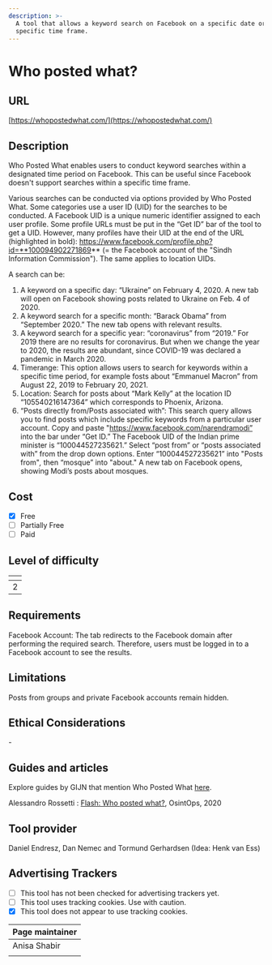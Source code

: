 ```yaml
---
description: >-
  A tool that allows a keyword search on Facebook on a specific date or within a
  specific time frame.
---
```


# Who posted what?

## URL

[https://whopostedwhat.com/](https://whopostedwhat.com/)

## Description

Who Posted What enables users to conduct keyword searches within a designated time period on Facebook. This can be useful since Facebook doesn't support searches within a specific time frame.

Various searches can be conducted via options provided by Who Posted What. Some categories use a user ID (UID) for the searches to be conducted. A Facebook UID is a unique numeric identifier assigned to each user profile. Some profile URLs must be put in the “Get ID” bar of the tool to get a UID. However, many profiles have their UID at the end of the URL (highlighted in bold): https://www.facebook.com/profile.php?id=**100094902271869** (= the Facebook account of the "Sindh Information Commission"). The same applies to location UIDs.

A search can be:

1. A keyword on a specific day: “Ukraine” on February 4, 2020. A new tab will open on Facebook showing posts related to Ukraine on Feb. 4 of 2020.
2. A keyword search for a specific month: “Barack Obama” from “September 2020.” The new tab opens with relevant results.
3. A keyword search for a specific year: “coronavirus” from “2019.” For 2019 there are no results for coronavirus. But when we change the year to 2020, the results are abundant, since COVID-19 was declared a pandemic in March 2020.
4. Timerange: This option allows users to search for keywords within a specific time period, for example fosts about “Emmanuel Macron” from August 22, 2019 to February 20, 2021.&#x20;
5. Location: Search for posts about “Mark Kelly”  at the location ID “105540216147364” which corresponds to Phoenix, Arizona.&#x20;
6. “Posts directly from/Posts associated with”: This search query allows you to find posts which include specific keywords from a particular user account. Copy and paste "https://www.facebook.com/narendramodi” into the bar under “Get ID.” The Facebook UID of the Indian prime minister is “100044527235621.” Select “post from” or “posts associated with” from the drop down options. Enter “100044527235621” into "Posts from"_,_ then “mosque” into "about." A new tab on Facebook opens, showing Modi’s posts about mosques.

## Cost

* [x] Free
* [ ] Partially Free
* [ ] Paid

## Level of difficulty

<table><thead><tr><th data-type="rating" data-max="5"></th></tr></thead><tbody><tr><td>2</td></tr></tbody></table>

## Requirements

Facebook Account: The tab redirects to the Facebook domain after performing the required search. Therefore, users must be logged in to a Facebook account to see the results.

## Limitations

Posts from groups and private Facebook accounts remain hidden.

## Ethical Considerations

\-

## Guides and articles

Explore guides by GIJN that mention Who Posted What [here](https://gijn.org/tag/who-posted-what/).

Alessandro Rossetti : [Flash: Who posted what?](https://osintops.com/flash-who-posted-what-2/), OsintOps, 2020

## Tool provider

Daniel Endresz, Dan Nemec and Tormund Gerhardsen (Idea: Henk van Ess)

## Advertising Trackers

* [ ] This tool has not been checked for advertising trackers yet.
* [ ] This tool uses tracking cookies. Use with caution.
* [x] This tool does not appear to use tracking cookies.

| Page maintainer |
| --------------- |
| Anisa Shabir    |
|                 |
